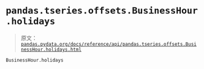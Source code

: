 # `pandas.tseries.offsets.BusinessHour.holidays`

> 原文：[`pandas.pydata.org/docs/reference/api/pandas.tseries.offsets.BusinessHour.holidays.html`](https://pandas.pydata.org/docs/reference/api/pandas.tseries.offsets.BusinessHour.holidays.html)

```py
BusinessHour.holidays
```
